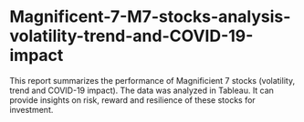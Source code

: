 # Magnificent-7-M7-stocks-analysis-volatility-trend-and-COVID-19-impact
This report summarizes the performance of Magnificient 7 stocks (volatility, trend and COVID-19 impact). The data was analyzed in Tableau. It can provide insights on risk, reward and resilience of these stocks for investment. 
